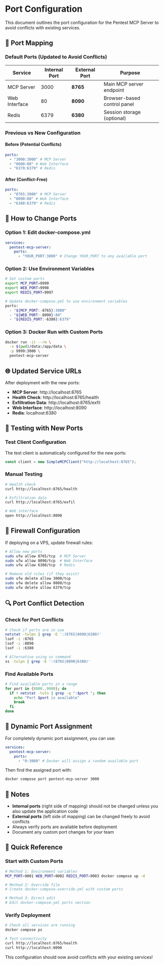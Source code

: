 # Port Configuration

This document outlines the port configuration for the Pentest MCP Server to avoid conflicts with existing services.

## 🔌 Port Mapping

### Default Ports (Updated to Avoid Conflicts)

| Service       | Internal Port | External Port | Purpose                     |
| ------------- | ------------- | ------------- | --------------------------- |
| MCP Server    | 3000          | **8765**      | Main MCP server endpoint    |
| Web Interface | 80            | **8090**      | Browser-based control panel |
| Redis         | 6379          | **6380**      | Session storage (optional)  |

### Previous vs New Configuration

#### Before (Potential Conflicts)

```yaml
ports:
  - "3000:3000" # MCP Server
  - "8080:80" # Web Interface
  - "6379:6379" # Redis
```

#### After (Conflict-Free)

```yaml
ports:
  - "8765:3000" # MCP Server
  - "8090:80" # Web Interface
  - "6380:6379" # Redis
```

## 🔄 How to Change Ports

### Option 1: Edit docker-compose.yml

```yaml
services:
  pentest-mcp-server:
    ports:
      - "YOUR_PORT:3000" # Change YOUR_PORT to any available port
```

### Option 2: Use Environment Variables

```bash
# Set custom ports
export MCP_PORT=9999
export WEB_PORT=9998
export REDIS_PORT=9997

# Update docker-compose.yml to use environment variables
ports:
  - "${MCP_PORT:-8765}:3000"
  - "${WEB_PORT:-8090}:80"
  - "${REDIS_PORT:-6380}:6379"
```

### Option 3: Docker Run with Custom Ports

```bash
docker run -it --rm \
  -v $(pwd)/data:/app/data \
  -p 9999:3000 \
  pentest-mcp-server
```

## 🌐 Updated Service URLs

After deployment with the new ports:

- **MCP Server**: http://localhost:8765
- **Health Check**: http://localhost:8765/health
- **Exfiltration Data**: http://localhost:8765/exfil
- **Web Interface**: http://localhost:8090
- **Redis**: localhost:6380

## 🔧 Testing with New Ports

### Test Client Configuration

The test client is automatically configured for the new ports:

```javascript
const client = new SimpleMCPClient("http://localhost:8765");
```

### Manual Testing

```bash
# Health check
curl http://localhost:8765/health

# Exfiltration data
curl http://localhost:8765/exfil

# Web interface
open http://localhost:8090
```

## 🚨 Firewall Configuration

If deploying on a VPS, update firewall rules:

```bash
# Allow new ports
sudo ufw allow 8765/tcp  # MCP Server
sudo ufw allow 8090/tcp  # Web Interface
sudo ufw allow 6380/tcp  # Redis

# Remove old rules (if they exist)
sudo ufw delete allow 3000/tcp
sudo ufw delete allow 8080/tcp
sudo ufw delete allow 6379/tcp
```

## 🔍 Port Conflict Detection

### Check for Port Conflicts

```bash
# Check if ports are in use
netstat -tulpn | grep -E ':(8765|8090|6380)'
lsof -i :8765
lsof -i :8090
lsof -i :6380

# Alternative using ss command
ss -tulpn | grep -E ':(8765|8090|6380)'
```

### Find Available Ports

```bash
# Find available ports in a range
for port in {8000..9000}; do
  if ! netstat -tuln | grep -q ":$port "; then
    echo "Port $port is available"
    break
  fi
done
```

## 🔄 Dynamic Port Assignment

For completely dynamic port assignment, you can use:

```yaml
services:
  pentest-mcp-server:
    ports:
      - "0:3000" # Docker will assign a random available port
```

Then find the assigned port with:

```bash
docker compose port pentest-mcp-server 3000
```

## 📝 Notes

- **Internal ports** (right side of mapping) should not be changed unless you also update the application code
- **External ports** (left side of mapping) can be changed freely to avoid conflicts
- Always verify ports are available before deployment
- Document any custom port changes for your team

## 🎯 Quick Reference

### Start with Custom Ports

```bash
# Method 1: Environment variables
MCP_PORT=9001 WEB_PORT=9002 REDIS_PORT=9003 docker compose up -d

# Method 2: Override file
# Create docker-compose.override.yml with custom ports

# Method 3: Direct edit
# Edit docker-compose.yml ports section
```

### Verify Deployment

```bash
# Check all services are running
docker compose ps

# Test connectivity
curl http://localhost:8765/health
curl http://localhost:8090
```

This configuration should now avoid conflicts with your existing services!

